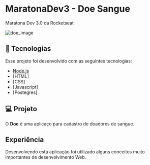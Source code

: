 # MaratonaDev3 - Doe Sangue
Maratona Dev 3.0 da Rocketseat 

![doe_image](https://user-images.githubusercontent.com/50602816/75100045-89526800-55a7-11ea-80a0-62d21ba040d5.png)

## :rocket: Tecnologias

Esse projeto foi desenvolvido com as seguintes tecnologias:

- [Node.js](https://nodejs.org/en/)
- [HTML]
- [CSS]
- [Javascript]
- [Postegres]

## 💻 Projeto

O <strong>Doe</strong> é uma aplicaço para cadastro de doadores de sangue. 

## Experiência

Desenvolvendo está aplicação foi utilizado alguns conceitos muito importantes de desenvolvimento Web.
